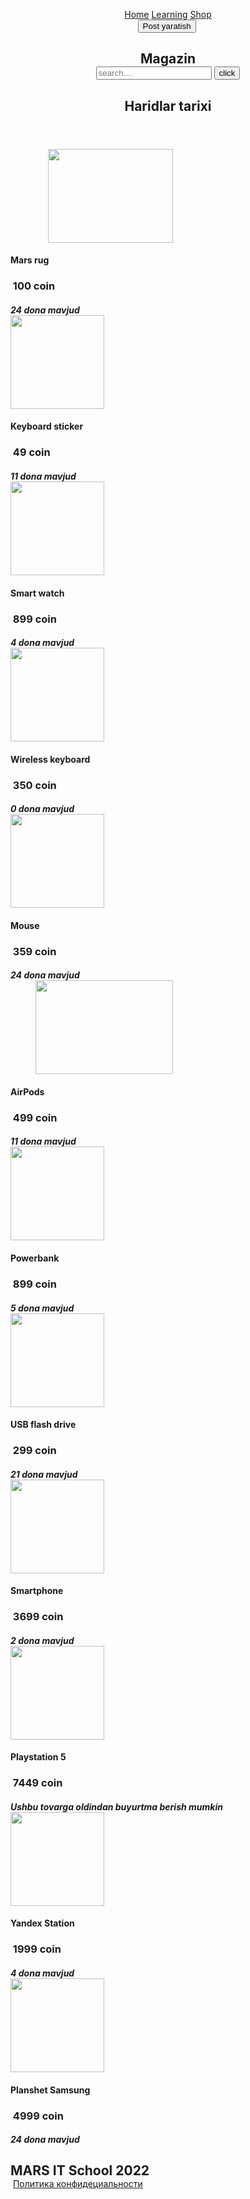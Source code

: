 <!DOCTYPE html>
<html lang="en">
<head>
    <meta charset="UTF-8">
    <meta name="viewport" content="width=device-width, initial-scale=1.0">
    <title>Document</title>
    <link rel="stylesheet" href="./home.css">
</head>
  <style>
      *{
    margin: 0px;
}

.container{
    max-width: 1600px;
}

.nav{
    margin: 0px 0px 80px 0px;
    display: flex;
    justify-content: space-around;
    box-shadow: 6px 6px 15px 1px gray;
    padding: 30px;
}

a{
    text-decoration: none;
    font-size: 30px;
    color: gray;
    position: relative;
}

a:hover{
    color: orangered;
    border-bottom: 3px solid orangered;
    padding-bottom: 20px;
}

.nav_menu{
    display: flex;
    align-items: center;
    gap: 60px;
}

.nav button{
    background-color: white;
    border-radius: 15px;
    border: 3px solid orangered ;
    color: orangered;
    padding: 0px 20px;
    font-size: 20px;
    width: 200px;
    height: 50px;
    position: relative;
    top: 10px;
}

.nav button:hover{
    background-color: orangered;
    color: white;
}

.nav_block{
    display: flex;
    justify-content: space-around;
}

.nav_box{
    display: flex;
    justify-content: space-around;
    gap: 30px;
}

.nav_text1{
    display: flex;
    align-items: center;
    font-size: 35px;
    color: darkblue;
}

.nav_text2{
    display: flex;
    align-items: center;
    font-size: 30px;
    color: orangered;
    width: 300px;
}

input{
    border-radius: 20px;
    border: none;
    outline: none;
    background-color: black;
    padding: 20px;
    width: 300px;
}

.nav_box button{
    width: 120px;
    border-radius: 15px;
    background-color: darkblue;
    color: white;
    padding: 20px;
    font-size: 20px;
    outline: none;
    border: none;
}

.main_block{
    display: flex;
    justify-content: space-around;
    margin: 90px auto;
    width: 1400px;
    flex-wrap: wrap;
}

h3, h4, h5{
    text-align: center;
}

h4{
    margin-bottom: 20px;
}

h3{
    color: gray;
    margin-bottom: 40px;
    position: relative;
}

h5{
    color: rgb(78, 78, 78);
}

.main_box{
    width: 300px;
    border-radius: 20px;
    box-shadow: 0px 0px 20px 1px rgb(168, 168, 168);
    padding: 20px 10px;
    margin: 10px;
    height: 300px;
}

.main_box img{
    position: relative;
    left: 80px;
}

.footer_block{
    display: flex;
    justify-content: space-around;
    box-shadow: -6px 0px 25px 1px gray;
    padding: 20px;
}

.footer_block a{
    display: flex;
    align-items: center;
    color: black;
    text-decoration:underline;
}

.footer_block a:hover{
    border: none;
    color: black;
    padding: 0px;
}

h2{
    display: flex;
    align-items: center;
    color: rgb(54, 54, 54);
}  
  </style>
<body>
    <section class="container">
        <header>
            <div class="nav">
                <img src="./img/image 2.png" alt="">
                <div class="nav_menu">
                    <a href=""><img src="./img/image 4.png" alt="">Home</a>
                    <a href=""><img src="./img/image 5.png" alt="">Learning</a>
                    <a href=""><img src="./img/image 6.png" alt="">Shop</a>
                </div>
                <button>Post yaratish</button>
                <img src="./img/image 7.png" alt="">
            </div>
            <div class="nav_block">
                <div class="nav_box">
                    <img src="./img/image 8.png" alt="">
                    <h1 class="nav_text1">Magazin</h1>
                </div>
                <div class="nav_box">
                    <input type="text" name="" id="" placeholder="search....">
                    <button>click</button>
                </div>
                <div class="nav_box">
                    <img src="./img/image 9.png" alt="">
                    <h1 class="nav_text2">Haridlar tarixi</h1>
                </div>
            </div>
        </header>
        <main>
            <div class="main_block">
                <div class="main_box">
                    <img style="position: relative; left: 60px;" src="./img/image 10.png" width="200" height="150" alt="">
                    <h4>Mars rug</h4>
                    <h3><img style="position: relative; left: -5px;" src="./img/Coin 2.png" alt=""> 100 coin</h3>
                    <h5>24 dona mavjud</h5>
                </div>
                <div class="main_box">
                    <img src="./img/image 22.png" width="150" alt="">
                    <h4>Keyboard sticker</h4>
                    <h3><img style="position: relative; left: -5px;" src="./img/Coin 2.png" alt=""> 49 coin</h3>
                    <h5>11 dona mavjud</h5>
                </div>
                <div class="main_box">
                    <img src="./img/image 23.png" width="150" alt="">
                    <h4>Smart watch</h4>
                    <h3><img style="position: relative; left: -5px;" src="./img/Coin 2.png" alt=""> 899 coin</h3>
                    <h5>4 dona mavjud</h5>
                </div>
                <div class="main_box">
                    <img src="./img/image 24.png" width="150" height="150" alt="">
                    <h4>Wireless keyboard</h4>
                    <h3><img style="position: relative; left: -5px;" src="./img/Coin 2.png" alt=""> 350 coin</h3>
                    <h5>0 dona mavjud</h5>
                </div>
                <div class="main_box">
                    <img src="./img/image 25.png" width="150" alt="">
                    <h4>Mouse</h4>
                    <h3><img style="position: relative; left: -5px;" src="./img/Coin 2.png" alt=""> 359 coin</h3>
                    <h5>24 dona mavjud</h5>
                </div>
                <div class="main_box">
                    <img style="position: relative; left: 40px;" src="./img/image 26.png" width="220" height="150" alt="">
                    <h4>AirPods</h4>
                    <h3><img style="position: relative; left: -5px;" src="./img/Coin 2.png" alt=""> 499 coin</h3>
                    <h5>11 dona mavjud</h5>
                </div>
                <div class="main_box">
                    <img src="./img/image 27.png" width="150" alt="">
                    <h4>Powerbank</h4>
                    <h3><img style="position: relative; left: -5px;" src="./img/Coin 2.png" alt=""> 899 coin</h3>
                    <h5>5 dona mavjud</h5>
                </div>
                <div class="main_box">
                    <img src="./img/image 28.png" width="150" height="150" alt="">
                    <h4>USB flash drive</h4>
                    <h3><img style="position: relative; left: -5px;" src="./img/Coin 2.png" alt=""> 299 coin</h3>
                    <h5>21 dona mavjud</h5>
                </div>
                <div class="main_box">
                    <img src="./img/image 29.png" width="150" alt="">
                    <h4>Smartphone</h4>
                    <h3><img style="position: relative; left: -5px;" src="./img/Coin 2.png" alt=""> 3699 coin</h3>
                    <h5>2 dona mavjud</h5>
                </div>
                <div class="main_box">
                    <img src="./img/image 30.png" width="150" alt="">
                    <h4>Playstation 5</h4>
                    <h3><img style="position: relative; left: -5px;" src="./img/Coin 2.png" alt=""> 7449 coin</h3>
                    <h5>Ushbu tovarga oldindan buyurtma berish mumkin</h5>
                </div>
                <div class="main_box">
                    <img src="./img/image 31.png" width="150" alt="">
                    <h4>Yandex Station</h4>
                    <h3><img style="position: relative; left: -5px;" src="./img/Coin 2.png" alt=""> 1999 coin</h3>
                    <h5>4 dona mavjud</h5>
                </div>
                <div class="main_box">
                    <img src="./img/image 32.png" width="150" alt="">
                    <h4>Planshet Samsung</h4>
                    <h3><img style="position: relative; left: -5px;" src="./img/Coin 2.png" alt=""> 4999 coin</h3>
                    <h5>24 dona mavjud</h5>
                </div>
            </div>
        </main>
        <footer>
            <div class="footer_block">
                <h2>MARS IT School 2022</h2>
                <img src="./img/image 2.png" alt="">
                <a href="https://space.marsit.uz/space-shop">Политика конфидециальности</a>
            </div>
        </footer>
    </section>
</body>
</html>
